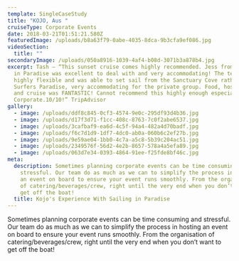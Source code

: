 ```yaml
---
template: SingleCaseStudy
title: "KOJO, Aus "
cruiseType: Corporate Events
date: 2018-03-21T01:51:21.580Z
featuredImage: /uploads/b8a63f79-0abe-4035-8dca-9b3cfa9ef086.jpg
videoSection:
  title: ""
secondaryImage: /uploads/050a8916-1039-4af4-b08d-3071b3a878b4.jpg
excerpt: Tash – “This sunset cruise comes highly recommended. Jess from Sailing
  in Paradise was excellent to deal with and very accommodating! The team were
  highly flexible and was able to set sail from the Sanctuary Cove rather than
  Surfers Paradise, very accommodating for the private group. Food, hospitality
  and cruise was FANTASTIC! Cannot recommend this highly enough especially for
  Corporate.10/10!” TripAdvisor
gallery:
  - image: /uploads/ddf8c845-0cf3-4574-9e0c-295df93d4b36.jpg
  - image: /uploads/d17f3d71-f1cc-408c-8763-7c0f2abe6537.jpg
  - image: /uploads/3cafbaf9-ea6d-4c5f-94a4-482a4d70badf.jpg
  - image: /uploads/f6c7d1d9-1df7-4dc0-ab0a-060b6c2ef27b.jpg
  - image: /uploads/9e59ae04-1bb0-4c7a-a5c8-5b39c204ac51.jpg
  - image: /uploads/2349576f-56d2-4e2b-8657-578a4a5efa89.jpg
  - image: /uploads/063d7e34-0393-4864-91ee-f25fde8bf46c.jpg
meta:
  description: Sometimes planning corporate events can be time consuming and
    stressful. Our team do as much as we can to simplify the process in hosting
    an event on board to ensure your event runs smoothly. From the organisation
    of catering/beverages/crew, right until the very end when you don’t want to
    get off the boat!
  title: Kojo's Experience With Sailing in Paradise
---
```

Sometimes planning corporate events can be time consuming and stressful. Our team do as much as we can to simplify the process in hosting an event on board to ensure your event runs smoothly. From the organisation of catering/beverages/crew, right until the very end when you don’t want to get off the boat!
